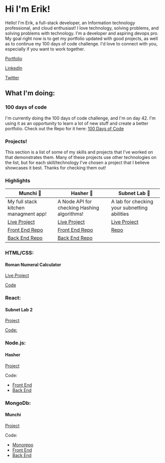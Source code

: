 # Hi I'm Erik!

Hello! I'm Erik, a full-stack developer, an Information technology professional, and cloud enthusiast! I love technology, solving problems, and solving problems with technology. I'm a developer and aspiring devops pro. My goal right now is to get my portfolio updated with good projects, as well as to continue my 100 days of code challenge. I'd love to connect with you, especially if you want to work together.

[Portfolio](https://www.erik-longuepee.com/)

[LinkedIn](https://www.linkedin.com/in/erik-longuepee/)

[Twitter](https://twitter.com/ErikLonguepee)

## What I'm doing:

### 100 days of code
I'm currently doing the 100 days of code challenge, and I'm on day 42. I'm using it as an opportunity to learn a lot of new stuff and create a better portfolio. Check out the Repo for it here: [100 Days of Code](https://github.com/ecron11/100DaysOfCode)

### Projects!
This section is a list of some of my skills and projects that I've worked on that demonstrates them. Many of these projects use other technologies on the list, but for each skill/technology I've chosen a project that I believe showcases it best. Thanks for checking them out!


### Highlights
Munchi :orange: | Hasher :closed_lock_with_key: | Subnet Lab :microscope:
-------|--------|-----------
My full stack kitchen managment app! | A Node API for checking Hashing algorithms! | A lab for checking your subnetting abilities
[Live Project](https://munchi.erik-longuepee.com/) | [Live Project](https://hasher.erik-longuepee.com/) | [Live Project](https://master.dd2su1dyxehpr.amplifyapp.com/)
[Front End Repo](https://github.com/ecron11/Munchi-Frontend)| [Front End Repo](https://github.com/ecron11/Crypto-Api-Frontend) | [Repo](https://github.com/ecron11/subnetting-lab-02)
[Back End Repo](https://github.com/ecron11/munchi-server)| [Back End Repo](https://github.com/ecron11/CryptoApi)

### HTML/CSS:  
#### Roman Numeral Calculator
[Live Project](https://main.d24mmkukk8ng7y.amplifyapp.com/)

[Code](https://github.com/ecron11/romanNumeralConverter)

### React:
#### Subnet Lab 2
[Project](https://master.dd2su1dyxehpr.amplifyapp.com/)

[Code:](https://github.com/ecron11/subnetting-lab-02)

### Node.js:
#### Hasher

[Project](https://hasher.erik-longuepee.com/)

Code:
- [Front End](https://github.com/ecron11/Crypto-Api-Frontend)
- [Back End](https://github.com/ecron11/CryptoApi)

### MongoDb:
#### Munchi
[Project](https://munchi.erik-longuepee.com/)

Code:
- [Monorepo](https://github.com/ecron11/munchi)
- [Front End](https://github.com/ecron11/Munchi-Frontend)
- [Back End](https://github.com/ecron11/munchi-server)


